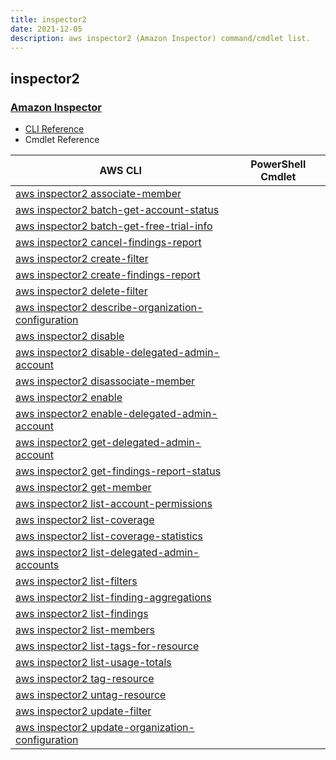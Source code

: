 ```yaml
---
title: inspector2
date: 2021-12-05
description: aws inspector2 (Amazon Inspector) command/cmdlet list.
---
```


## inspector2

### [Amazon Inspector](https://aws.amazon.com/inspector/)

* [CLI Reference](https://docs.aws.amazon.com/cli/latest/reference/inspector2/index.html)
* Cmdlet Reference

|AWS CLI|PowerShell Cmdlet|
|----|----|
|[aws inspector2 associate-member](https://docs.aws.amazon.com/cli/latest/reference/inspector2/associate-member.html)||
|[aws inspector2 batch-get-account-status](https://docs.aws.amazon.com/cli/latest/reference/inspector2/batch-get-account-status.html)||
|[aws inspector2 batch-get-free-trial-info](https://docs.aws.amazon.com/cli/latest/reference/inspector2/batch-get-free-trial-info.html)||
|[aws inspector2 cancel-findings-report](https://docs.aws.amazon.com/cli/latest/reference/inspector2/cancel-findings-report.html)||
|[aws inspector2 create-filter](https://docs.aws.amazon.com/cli/latest/reference/inspector2/create-filter.html)||
|[aws inspector2 create-findings-report](https://docs.aws.amazon.com/cli/latest/reference/inspector2/create-findings-report.html)||
|[aws inspector2 delete-filter](https://docs.aws.amazon.com/cli/latest/reference/inspector2/delete-filter.html)||
|[aws inspector2 describe-organization-configuration](https://docs.aws.amazon.com/cli/latest/reference/inspector2/describe-organization-configuration.html)||
|[aws inspector2 disable](https://docs.aws.amazon.com/cli/latest/reference/inspector2/disable.html)||
|[aws inspector2 disable-delegated-admin-account](https://docs.aws.amazon.com/cli/latest/reference/inspector2/disable-delegated-admin-account.html)||
|[aws inspector2 disassociate-member](https://docs.aws.amazon.com/cli/latest/reference/inspector2/disassociate-member.html)||
|[aws inspector2 enable](https://docs.aws.amazon.com/cli/latest/reference/inspector2/enable.html)||
|[aws inspector2 enable-delegated-admin-account](https://docs.aws.amazon.com/cli/latest/reference/inspector2/enable-delegated-admin-account.html)||
|[aws inspector2 get-delegated-admin-account](https://docs.aws.amazon.com/cli/latest/reference/inspector2/get-delegated-admin-account.html)||
|[aws inspector2 get-findings-report-status](https://docs.aws.amazon.com/cli/latest/reference/inspector2/get-findings-report-status.html)||
|[aws inspector2 get-member](https://docs.aws.amazon.com/cli/latest/reference/inspector2/get-member.html)||
|[aws inspector2 list-account-permissions](https://docs.aws.amazon.com/cli/latest/reference/inspector2/list-account-permissions.html)||
|[aws inspector2 list-coverage](https://docs.aws.amazon.com/cli/latest/reference/inspector2/list-coverage.html)||
|[aws inspector2 list-coverage-statistics](https://docs.aws.amazon.com/cli/latest/reference/inspector2/list-coverage-statistics.html)||
|[aws inspector2 list-delegated-admin-accounts](https://docs.aws.amazon.com/cli/latest/reference/inspector2/list-delegated-admin-accounts.html)||
|[aws inspector2 list-filters](https://docs.aws.amazon.com/cli/latest/reference/inspector2/list-filters.html)||
|[aws inspector2 list-finding-aggregations](https://docs.aws.amazon.com/cli/latest/reference/inspector2/list-finding-aggregations.html)||
|[aws inspector2 list-findings](https://docs.aws.amazon.com/cli/latest/reference/inspector2/list-findings.html)||
|[aws inspector2 list-members](https://docs.aws.amazon.com/cli/latest/reference/inspector2/list-members.html)||
|[aws inspector2 list-tags-for-resource](https://docs.aws.amazon.com/cli/latest/reference/inspector2/list-tags-for-resource.html)||
|[aws inspector2 list-usage-totals](https://docs.aws.amazon.com/cli/latest/reference/inspector2/list-usage-totals.html)||
|[aws inspector2 tag-resource](https://docs.aws.amazon.com/cli/latest/reference/inspector2/tag-resource.html)||
|[aws inspector2 untag-resource](https://docs.aws.amazon.com/cli/latest/reference/inspector2/untag-resource.html)||
|[aws inspector2 update-filter](https://docs.aws.amazon.com/cli/latest/reference/inspector2/update-filter.html)||
|[aws inspector2 update-organization-configuration](https://docs.aws.amazon.com/cli/latest/reference/inspector2/update-organization-configuration.html)||

